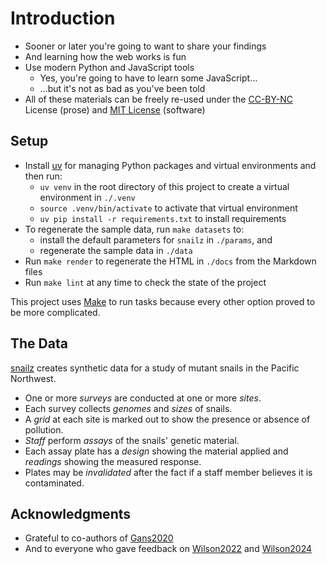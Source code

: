 # Introduction

-   Sooner or later you're going to want to share your findings
-   And learning how the web works is fun
-   Use modern Python and JavaScript tools
    -   Yes, you're going to have to learn some JavaScript…
    -   …but it's not as bad as you've been told
-   All of these materials can be freely re-used under
    the [CC-BY-NC][cc_by_nc] License (prose)
    and [MIT License][mit] (software)

## Setup

-   Install [uv][uv] for managing Python packages and virtual environments and then run:
    -   `uv venv` in the root directory of this project to create a virtual environment in `./.venv`
    -   `source .venv/bin/activate` to activate that virtual environment
    -   `uv pip install -r requirements.txt` to install requirements
-   To regenerate the sample data, run `make datasets` to:
    -   install the default parameters for `snailz` in `./params`, and
    -   regenerate the sample data in `./data`
-   Run `make render` to regenerate the HTML in `./docs` from the Markdown files
-   Run `make lint` at any time to check the state of the project

This project uses [Make][make] to run tasks because every other option proved to be more complicated.

## The Data

[snailz][snailz] creates synthetic data for a study of mutant snails in the Pacific Northwest.

-   One or more *surveys* are conducted at one or more *sites*.
-   Each survey collects *genomes* and *sizes* of snails.
-   A *grid* at each site is marked out to show the presence or absence of pollution.
-   *Staff* perform *assays* of the snails' genetic material.
-   Each assay plate has a *design* showing the material applied and *readings* showing the measured response.
-   Plates may be *invalidated* after the fact if a staff member believes it is contaminated.

## Acknowledgments

-   Grateful to co-authors of [Gans2020](b:Gans2020)
-   And to everyone who gave feedback on [Wilson2022](b:Wilson2022) and [Wilson2024](b:Wilson2024)

[cc_by_nc]: https://creativecommons.org/licenses/by-nc/4.0/
[make]: https://www.gnu.org/software/make/
[mit]: https://opensource.org/license/MIT
[snailz]: https://gvwilson.github.io/snailz/
[uv]: https://github.com/astral-sh/uv
